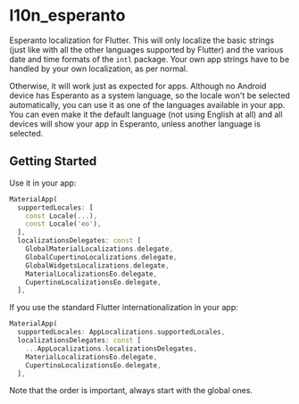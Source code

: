 # l10n_esperanto

Esperanto localization for Flutter. This will only localize the basic strings (just like with all the other languages
supported by Flutter) and the various date and time formats of the `intl` package. Your own app strings have to be
handled by your own localization, as per normal.

Otherwise, it will work just as expected for apps. Although no Android device has Esperanto as a system language,
so the locale won't be selected automatically, you can use it as one of the languages available in your app.
You can even make it the default language (not using English at all) and all devices will show your app
in Esperanto, unless another language is selected.

## Getting Started

Use it in your app:

```dart
MaterialApp(
  supportedLocales: [
    const Locale(...),
    const Locale('eo'),
  ],
  localizationsDelegates: const [
    GlobalMaterialLocalizations.delegate,
    GlobalCupertinoLocalizations.delegate,
    GlobalWidgetsLocalizations.delegate,
    MaterialLocalizationsEo.delegate,
    CupertinoLocalizationsEo.delegate,
  ],
```

If you use the standard Flutter internationalization in your app:

```dart
MaterialApp(
  supportedLocales: AppLocalizations.supportedLocales,
  localizationsDelegates: const [
    ...AppLocalizations.localizationsDelegates,
    MaterialLocalizationsEo.delegate,
    CupertinoLocalizationsEo.delegate,
  ],
```

Note that the order is important, always start with the global ones.